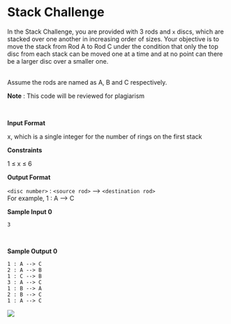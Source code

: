 # Stack Challenge 

In the Stack Challenge, you are provided with 3 rods and `x` discs, which are stacked over one another in increasing order of sizes. Your objective is to move the stack from Rod A to Rod C under the condition that only the top disc from each stack can be moved one at a time and at no point can there be a larger disc over a smaller one. <br> <br> 

Assume the rods are named as A, B and C respectively. 

**Note** : This code will be reviewed for plagiarism

<br> 

**Input Format** 

x, which is a single integer for the number of rings on the first stack 

**Constraints**

1 ≤ x ≤ 6 

**Output Format**

`<disc number>` : `<source rod>` --> `<destination rod>` <br> 
For example, 1 : A --> C

**Sample Input 0**

```
3
```

<br> 

**Sample Output 0**
```
1 : A --> C
2 : A --> B
1 : C --> B
3 : A --> C
1 : B --> A
2 : B --> C
1 : A --> C
```

![](https://cdn.discordapp.com/attachments/812010489248088088/880512243320619008/UjKAoXZQT1.gif)
